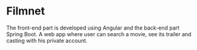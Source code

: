 # Filmnet
The front-end part is developed using Angular and the back-end part Spring Boot. A web app where user can search a movie, see its trailer and casting with his private account.

